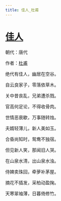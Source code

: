 ```yaml
---
title: 佳人_杜甫
---
```


# [佳人](http://so.gushiwen.org/view_10460.aspx)

朝代：唐代

作者：[杜甫](http://so.gushiwen.org/author_474.aspx)

<p>绝代有佳人，幽居在空谷。

自云良家子，零落依草木。

关中昔丧乱，兄弟遭杀戮。

官高何足论，不得收骨肉。

世情恶衰歇，万事随转烛。

夫婿轻薄儿，新人美如玉。

合昏尚知时，鸳鸯不独宿。

但见新人笑，那闻旧人哭。

在山泉水清，出山泉水浊。

侍婢卖珠回，牵萝补茅屋。

摘花不插发，采柏动盈掬。

天寒翠袖薄，日暮倚修竹。</p>